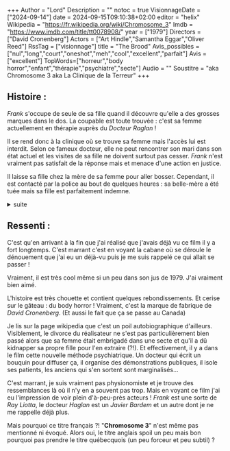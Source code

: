 +++
Author = "Lord"
Description = ""
notoc = true
VisionnageDate = ["2024-09-14"]
date = 2024-09-15T09:10:38+02:00
editor = "helix"
Wikipedia = "https://fr.wikipedia.org/wiki/Chromosome_3"
Imdb = "https://www.imdb.com/title/tt0078908/"
year = ["1979"]
Directors = ["David Cronenberg"]
Actors = ["Art Hindle","Samantha Eggar","Oliver Reed"]
RssTag = ["visionnage"]
title = "The Brood"
Avis_possibles = ["nul","long","court","oneshot","meh","cool","excellent","parfait"]
Avis = ["excellent"] 
TopWords=["horreur","body horror","enfant","thérapie","psychiatre","secte"]
Audio = ""
Soustitre = "aka Chromosome 3 aka La Clinique de la Terreur"
+++
## Histoire : 
*Frank* s'occupe de seule de sa fille quand il découvre qu'elle a des grosses marques dans le dos.
La coupable est toute trouvée : c'est sa femme actuellement en thérapie auprès du *Docteur Raglan* !

Il se rend donc à la clinique où se trouve sa femme mais l'accès lui est interdit.
Selon ce fameux docteur, elle ne peut rencontrer son mari dans son état actuel et les visites de sa fille ne doivent surtout pas cesser.
*Frank* n'est vraiment pas satisfait de la réponse mais et menace d'une action en justice.

Il laisse sa fille chez la mère de sa femme pour aller bosser.
Cependant, il est contacté par la police au bout de quelques heures : sa belle-mère a été tuée mais sa fille est parfaitement indemne.

<details><summary>suite</summary>

*Frank* récupère sa fille de chez les flics et tente de la rassurer pour dépasser ce traumatisme.
Le beau-père divorcé se ramène pour les funérailles de son ex-femme.

À côté de ça, *Frank* rencontre d'anciens patients du *Docteur Haglan* dont un qui lui intente un procès.
Le type est un peu … spécial mais très remonté et il lui montre même une très étrange protubérance sous le cou qui serait dû à la médecine expérimentale qui a lui aussi subi.

C'est le bordel dans la vie de *Frank*.
Il arrive en retard à l'école pour récupérer *Candice*.
Mais la *maîtresse* s'occupe d'elle.
Pousser par sa fille, il l'invite à la maison pour dîner ensemble ce qui permettra de discuter des problèmes de sa fille et de la mère.

Mais alors que le repas s'achève à peine, le téléphone sonne : c'est le beau-père qui s'est fait refoulé de la clinique alors qu'il voulait voir sa fille pour l'amener aux funérailles.
Le gars est bien alcoolisé et *Frank* se voit contraint de le récupérer dans l'appart de sa belle-mère en laissant l'*institutrice* babysitter *Candice*.

Alors qu'il arrive chez sa belle-mère, *Frank* tombe sur son beau-père mort.
Mais il tombe également sur un nain qui l'attaque.
Il parvient à s'en défaire mais son attaquant meurt mystérieusement.

Il contacte les flics qui viennent constater tout ça.
Le "nain" est autopsyé : il est très étrange !
Pas de nombril, une sorte d'organe en forme de poche dans le dos qui lui sert de nourriture…

Mais alors qu'il se dépatouille de tout cela, à la maison, l'institutrice qui veille sur *Candice* reçoit un appel.
C'est *Nola*, la mère !
Bon, bha, tomber sur l'instit au téléphone ne la réjouit mais alors pas du tout !
Lorsque *Frank* rentre enfin à la maison, elle lui raconte et lui signifie que sa vie est bien trop complexe actuellement (c'est plutôt vrai en effet).

La situation devenant un peu tendue, le *Docteur Haglan* décide de renvoyer chez eux tous ses patients sauf *Nola*.
Parmi eux, un rentre au contact de *Frank* par l'intermédiaire du type montant un procès contre le médecin.
Il apprend que le médecin a viré tous ses patients sauf *Nola* et qu'elle a toujours eu le droit à un traitement de faveur qui pousse les autres à la jalouser.

Alors qu'il dépose sa gamine à l'école, l'*institutrice* se fait agresser dans sa classe par ce qui semble être deux gamins.
Un des enfants appelle à l'aide et *Frank* qui n'était pas encore parti accoure mais trouve la prof morte sous les coups.
Les deux agresseurs ne sont cependant plus là (*Frank* ne sait pas qui est le·s coupable•s), tous les gosses sont traumatisés et il manque *Candice*.
Il commence à penser que sa femme est derrière tout cela.

Il se rend à la clinique où il tombe sur le *Docteur Haglan*.
Ce dernier lui révèle que sa femme a mis au monde ces espèces d'enfants/nains et qu'ils réagissent à l'humeur de leur mère.
C'est eux qui tuent tout le monde en fonction des ressentiments de la mère lors des séances de thérapie.

Le médecin est complètement dépassé et lui propose de collaborer pour récupérer *Candice*.
*Frank* doit rencontrer sa femme et l'apaiser pendant que lui va tenter de se rendre dans leur chambre pour récupérer la gamine.
La rencontre du couple commence plutôt bien, le plan se déroule bien, mais *Nola* montre à son mari qu'elle a désormais changé.
Elle lève sa chemise et révèle une poche dégueulasse sortant de son bide.
Elle la croque ce qui révèle un nouveau-né.
*Frank* ne parvient pas à cacher son dégout ce qui énerve sa femme.
Les nains à l'étage deviennent donc agressifs et tuent le *Docteur* pendant que *Candice se met difficilement à l'abri.

*Frank* entend les coups de feu et comprend que ça tourne mal et que sa fille est en danger de mort.
Il étrangle sa femme.
Les enfants maléfiques meurrent tous.
*Frank* récupère sa fille de justesse.

</details>

## Ressenti :
C'est qu'en arrivant à la fin que j'ai réalisé que j'avais déjà vu ce film il y a fort longtemps.
C'est marrant c'est en voyant la cabane où se déroule le dénouement que j'ai eu un déjà-vu puis je me suis rappelé ce qui allait se passer !

Vraiment, il est très cool même si un peu dans son jus de 1979.
J'ai vraiment bien aimé.

L'histoire est très chouette et contient quelques rebondissements.
Et cerise sur le gâteau : du body horror !
Vraiment, c'est la marque de fabrique de *David Cronenberg*.
(Et aussi le fait que ça se passe au Canada)

Je lis sur la page wikipedia que c'est un poil autobiographique d'ailleurs.
Visiblement, le divorce du réalisateur ne s'est pas particulièrement bien passé alors que sa femme était embrigadé dans une secte et qu'il a dû kidnapper sa propre fille pour l'en extraire (?!).
Et effectivement, il y a dans le film cette nouvelle méthode psychiatrique.
Un docteur qui écrit un bouquin pour diffuser ça, il organise des démonstrations publiques, il isole ses patients, les anciens qui s'en sortent sont marginalisés…

C'est marrant, je suis vraiment pas physionomiste et je trouve des ressemblances là où il n'y en a souvent pas trop.
Mais en voyant ce film j'ai eu l'impression de voir plein d'à-peu-près acteurs !
*Frank* est une sorte de *Ray Liotta*, le docteur *Haglan* est un *Javier Bardem* et un autre dont je ne me rappelle déjà plus.

Mais pourquoi ce titre français ?!
"**Chromosome 3**" n'est même pas mentionné ni évoqué.
Alors oui, le titre anglais spoil un peu mais bon pourquoi pas prendre le titre québecquois (un peu forceur et peu subtil) ?

